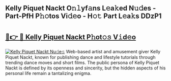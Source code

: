 ## Kelly Piquet Nackt O𝚗𝚕yf𝚊ns L𝚎a𝚔ed N𝚞𝚍es - Part-PfH P𝚑𝚘tos Vi𝚍𝚎o - H𝚘𝚝 Part L𝚎a𝚔s DDzP1

# <h2><a href="http://kfcirrp.oniu.top/?m=Kelly+Piquet+Nackt">🔗👉 🔴 Kelly Piquet Nackt P𝚑ot𝚘𝚜 V𝚒d𝚎o</a></h2>

[![Kelly Piquet Nackt Nu𝚍e𝚜](https://i.imgur.com/0qMVB7G.gif)](http://kfcirrp.oniu.top/?m=Kelly+Piquet+Nackt)
Web-based artist and amusement giver Kelly Piquet Nackt, known for publishing dance and lifestyle tutorials through trending dance moves and short films. The public persona of Kelly Piquet Nackt is defined by its openness and sincerity, but the hidden aspects of his personal life remain a tantalizing enigma.  
